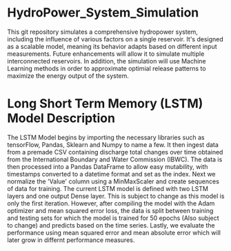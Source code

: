 # HydroPower_System_Simulation
This git repository simulates a comprehensive hydropower system, including the influence of various factors on a single reservoir. It's designed as a scalable model, meaning its behavior adapts based on different input measurements. Future enhancements will allow it to simulate multiple interconnected reservoirs. In addition, the simulation will use Machine Learning methods in order to approximate optimial release patterns to maximize the energy output of the system. 

# Long Short Term Memory (LSTM) Model Description

The LSTM Model begins by importing the necessary libraries such as tensorFlow, Pandas, Sklearn and Numpy to name a few. It then ingest data from a premade CSV containing discharge total changes over time obtained from the International Boundary and Water Commission (IBWC). The data is then processed into a Pandas DataFrame to allow easy mutability, with timestamps converted to a datetime format and set as the index. Next we normalize the 'Value' column using a MinMaxScaler and create sequences of data for training. The current LSTM model is defined with two LSTM layers and one output Dense layer. This is subject to change as this model is only the first iteration. However, after compiling the model with the Adam optimizer and mean squared error loss, the data is split between training and testing sets for which the model is trained for 50 epochs (Also subject to change) and predicts based on the time series. Lastly, we evaluate the performance using mean squared error and mean absolute error which will later grow in differnt performance measures.


